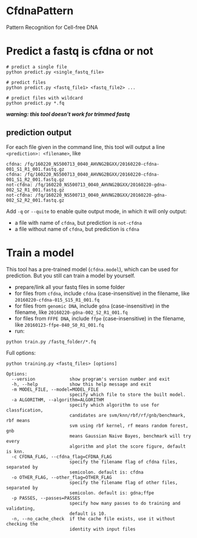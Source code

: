 # CfdnaPattern
Pattern Recognition for Cell-free DNA

# Predict a fastq is cfdna or not
```shell
# predict a single file
python predict.py <single_fastq_file>

# predict files
python predict.py <fastq_file1> <fastq_file2> ... 

# predict files with wildcard
python predict.py *.fq
```

***warning: this tool doesn't work for trimmed fastq***

## prediction output
For each file given in the command line, this tool will output a line `<prediction>: <filename>`, like
```
cfdna: /fq/160220_NS500713_0040_AHVNG2BGXX/20160220-cfdna-001_S1_R1_001.fastq.gz
cfdna: /fq/160220_NS500713_0040_AHVNG2BGXX/20160220-cfdna-001_S1_R2_001.fastq.gz
not-cfdna: /fq/160220_NS500713_0040_AHVNG2BGXX/20160220-gdna-002_S2_R1_001.fastq.gz
not-cfdna: /fq/160220_NS500713_0040_AHVNG2BGXX/20160220-gdna-002_S2_R2_001.fastq.gz
```
Add `-q` or `--quite` to enable quite output mode, in which it will only output:
* a file with name of `cfdna`, but prediction is `not-cfdna`
* a file without name of `cfdna`, but prediction is `cfdna`

# Train a model
This tool has a pre-trained model (`cfdna.model`), which can be used for prediction. But you still can train a model by yourself.
* prepare/link all your fastq files in some folder
* for files from `cfdna`, include `cfdna` (case-insensitive) in the filename, like `20160220-cfdna-015_S15_R1_001.fq`
* for files from `genomic DNA`, include `gdna` (case-insensitive) in the filename, like `20160220-gdna-002_S2_R1_001.fq`
* for files from `FFPE DNA`, include `ffpe` (case-insensitive) in the filename, like `20160123-ffpe-040_S0_R1_001.fq`
* run:
```shell
python train.py /fastq_folder/*.fq
```
Full options:
```shell
python training.py <fastq_files> [options] 

Options:
  --version             show program's version number and exit
  -h, --help            show this help message and exit
  -m MODEL_FILE, --model=MODEL_FILE
                        specify which file to store the built model.
  -a ALGORITHM, --algorithm=ALGORITHM
                        specify which algorithm to use for classfication,
                        candidates are svm/knn/rbf/rf/gnb/benchmark, rbf means
                        svm using rbf kernel, rf means random forest, gnb
                        means Gaussian Naive Bayes, benchmark will try every
                        algorithm and plot the score figure, default is knn.
  -c CFDNA_FLAG, --cfdna_flag=CFDNA_FLAG
                        specify the filename flag of cfdna files, separated by
                        semicolon. default is: cfdna
  -o OTHER_FLAG, --other_flag=OTHER_FLAG
                        specify the filename flag of other files, separated by
                        semicolon. default is: gdna;ffpe
  -p PASSES, --passes=PASSES
                        specify how many passes to do training and validating,
                        default is 10.
  -n, --no_cache_check  if the cache file exists, use it without checking the
                        identity with input files
```
